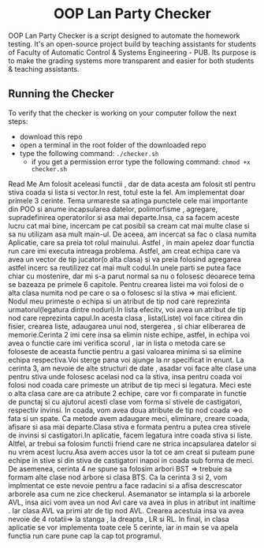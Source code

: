 <h1 align="center">
  OOP Lan Party Checker  
</h1>

OOP Lan Party Checker is a script designed to automate the homework testing. It's an open-source project build by teaching assistants for students of Faculty of Automatic Control & Systems Engineering - PUB. Its purpose is to make the grading systems more transparent and easier for both students & teaching assistants.


## Running the Checker
To verify that the checker is working on your computer follow the next steps:
  - download this repo
  - open a terminal in the root folder of the downloaded repo
  - type the following command: ```./checker.sh```
    - if you get a permission error type the following command: ```chmod +x checker.sh```

Read Me
	Am folosit aceleasi functii , dar de data acesta am folosit stl pentru stiva coada si lista si vector.In rest, totul este la fel.
Am implementat doar primele 3 cerinte.
	Tema urmareste sa atinga punctele cele mai importante din POO si anume incapsularea datelor, polimorfisme , 
agregare, supradefinirea operatorilor si asa mai departe.Insa, ca sa facem aceste lucru cat mai bine, incercam pe cat
 posibil sa cream cat mai multe clase si sa nu utilizam asa mult main-ul.
De aceea, am incercat sa fac o clasa numita Aplicatie, care sa preia tot rolul mainului. Astfel , in main apelez doar 
functia run care imi executa intreaga problema.
	Astfel, am creat echipa care va avea un vector de tip jucator(o alta clasa) si va preia folosind agregarea astfel incerc 
sa reutilizez cat mai mult codul.In unele parti se putea face chiar cu mostenire, dar mi s-a parut normal sa nu o folosesc 
deoarece tema se bazeaza pe primele 6 capitole.
	Pentru crearea listei ma voi folosi de o alta clasa numita nod pe care o sa o folosesc si la stiva => mai eficient.
Nodul meu primeste o echipa si un atribut de tip nod care reprezinta urmatorul(legatura dintre noduri).In lista efecitv, 
voi avea un atribut de tip nod care reprezinta capul.In acesta clasa , lista(Liste) voi face citirea din fisier, crearea liste,
adaugarea unui nod, stergerea , si chiar eliberarea de memorie.Cerinta 2 imi  cere insa sa elimin niste echipe, astfel,
in echipa voi avea o functie care imi verifica scorul , iar in lista o metoda care se foloseste de aceasta functie pentru a gasi
valoarea minima si sa elimine echipa respectiva.Voi sterge pana voi ajunge la nr specificat in enunt. 
	La cerinta 3, am nevoie de alte structuri de date , asadar voi face alte clase una pentru stiva unde folosesc acelasi nod ca la stiva,
insa pentru coada voi folosi nod coada care primeste un atribut de tip meci si legatura. Meci este o alta clasa care are ca atribute 2 echipe,
care vor fi comparate in functie de punctaj si cu ajutorul acesti clase vom forma si stivele de castigatori, respectiv invinsi.
In coada, vom avea doua atribute de tip nod coada =>o fata si un spate. Ca metode avem adaugare meci, eliminare, creare coada, afisare 
si asa mai departe.Clasa stiva e formata pentru a putea crea stivele de invinsi si castigatori.In aplicatie, facem legatura intre coada stiva si liste.
Altfel, ar trebui sa folosim functii friend care ne strica incapsularea datelor si nu vrem acest lucru.Asa avem acces usor la tot ce am creat si puteam 
pune echipe in stive si din stiva de castigatori inapoi in coada sub forma de meci.
	De asemenea, cerinta 4 ne spune sa folosim arbori BST => trebuie sa formam alte clase nod arbore si clasa BTS. Ca la cerinta 3 si 2, 
vom implmentat ce este nevoie pentru a face radacini si a afisa descrescator arborele asa cum ne zice checkerul.
Asemanator se intampla si la arborele AVL, insa aici vom avea un nod Avl care va avea in plus in atribut int inaltime . Iar  clasa 
AVL va primi atr de tip nod AVL. Crearea acestuia insa va avea nevoie de 4 rotatii=> la stanga , la dreapta , LR si RL.
	In final, in clasa aplicatie se vor implementa toate cele 5 cerinte, iar in main se va apela functia run care pune cap la cap tot
programul.
 
